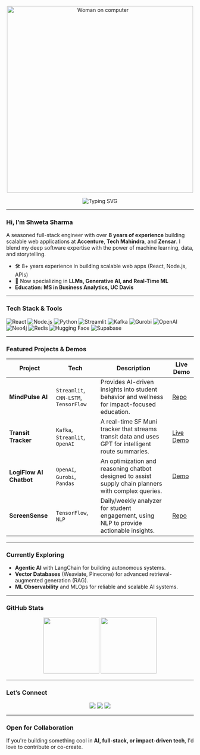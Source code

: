 <p align="center">
  <img src="https://i.imgur.com/your-image-url.gif" alt="Woman on computer" width="500"/>
</p>

<p align="center">
  <img src="https://readme-typing-svg.demolab.com?lines=Full-stack%20web%20%26%20AI%20developer;React%20%7C%20Node.js%20%7C%20OpenAI%20%7C%20Kafka%20%7C%20Streamlit&font=Fira%20Code&center=true&width=440&height=45&color=f75c7e&vCenter=true&pause=1000&size=22" alt="Typing SVG" />
</p>

---

### Hi, I’m **Shweta Sharma**

A seasoned full-stack engineer with over **8 years of experience** building scalable web applications at **Accenture**, **Tech Mahindra**, and **Zensar**. I blend my deep software expertise with the power of machine learning, data, and storytelling.

- 🛠️ 8+ years experience in building scalable web apps (React, Node.js, APIs)
- 🤖 Now specializing in **LLMs, Generative AI, and Real-Time ML**
- **Education: MS in Business Analytics, UC Davis**

---

### Tech Stack & Tools

![React](https://img.shields.io/badge/React-61DAFB?style=for-the-badge&logo=react&logoColor=black)
![Node.js](https://img.shields.io/badge/Node.js-339933?style=for-the-badge&logo=node-dot-js&logoColor=white)
![Python](https://img.shields.io/badge/Python-FFD43B?style=for-the-badge&logo=python&logoColor=blue)
![Streamlit](https://img.shields.io/badge/Streamlit-FF4B4B?style=for-the-badge&logo=streamlit&logoColor=white)
![Kafka](https://img.im.io/badge/Kafka-231F20?style=for-the-badge&logo=apachekafka)
![Gurobi](https://img.shields.io/badge/Gurobi-DA2C38?style=for-the-badge&logoColor=white)
![OpenAI](https://img.shields.io/badge/OpenAI-412991?style=for-the-badge&logo=openai&logoColor=white)
![Neo4j](https://img.shields.io/badge/Neo4j-4581C5?style=for-the-badge&logo=neo4j&logoColor=white)
![Redis](https://img.shields.io/badge/Redis-DC382D?style=for-the-badge&logo=redis&logoColor=white)
![Hugging Face](https://img.shields.io/badge/Hugging%20Face-FFD43B?style=for-the-badge&logo=huggingface&logoColor=black)
![Supabase](https://img.shields.io/badge/Supabase-3ECF8E?style=for-the-badge&logo=supabase&logoColor=white)

---

### Featured Projects & Demos

| Project | Tech | Description | Live Demo |
|---|---|---|---|
| **MindPulse AI** | `Streamlit`, `CNN-LSTM`, `TensorFlow` | Provides AI-driven insights into student behavior and wellness for impact-focused education. | [Repo](https://github.com/shweta46411/mindpulse-dashboard) |
| **Transit Tracker** | `Kafka`, `Streamlit`, `OpenAI` | A real-time SF Muni tracker that streams transit data and uses GPT for intelligent route summaries. | [Live Demo](https://github.com/shweta46411/transit-tracker) |
| **LogiFlow AI Chatbot** | `OpenAI`, `Gurobi`, `Pandas` | An optimization and reasoning chatbot designed to assist supply chain planners with complex queries. | [Demo](https://github.com/shweta46411/logiflow-chatbot) |
| **ScreenSense** | `TensorFlow`, `NLP` | Daily/weekly analyzer for student engagement, using NLP to provide actionable insights. | [Repo](https://github.com/shweta46411/screensense-dashboard) |

---

### Currently Exploring

* **Agentic AI** with LangChain for building autonomous systems.
* **Vector Databases** (Weaviate, Pinecone) for advanced retrieval-augmented generation (RAG).
* **ML Observability** and MLOps for reliable and scalable AI systems.

---

### GitHub Stats

<p align="center">
  <img src="https://github-readme-stats.vercel.app/api?username=shweta46411&show_icons=true&theme=radical" height="150" />
  <img src="https://github-readme-streak-stats.herokuapp.com?user=shweta46411&theme=radical" height="150" />
</p>

---

### Let’s Connect

<p align="center">
  <a href="https://www.linkedin.com/in/shweta-sharma-linkedin/" target="_blank"><img src="https://img.shields.io/badge/LinkedIn-blue?style=flat&logo=linkedin"></a>
  <a href="mailto:shweta.sharma@email.com"><img src="https://img.shields.io/badge/Email-D14836?style=flat&logo=gmail&logoColor=white"></a>
  <a href="https://shweta46411.github.io"><img src="https://img.shields.io/badge/Portfolio-000?style=flat&logo=vercel&logoColor=white"></a>
</p>

---

### Open for Collaboration

If you're building something cool in **AI, full-stack, or impact-driven tech**, I'd love to contribute or co-create.
